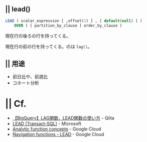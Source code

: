 ## || lead()
```sql
LEAD ( scalar_expression [ ,offset(1) ] , [ default(null) ] )   
    OVER ( [ partition_by_clause ] order_by_clause )
```
現在行の後ろの行を持ってくる。

現在行の前の行を持ってくる。のは `lag()`。


## || 用途
+ 前日比や、前週比
+ コホート分析


# || Cf.
+ [【BigQuery】LAG関数，LEAD関数の使い方](https://qiita.com/kota_fujimura/items/cff732bb9acb47510a03) - Qiita
+ [LEAD (Transact-SQL)](https://docs.microsoft.com/ja-jp/sql/t-sql/functions/lead-transact-sql?view=sql-server-ver15) - Microsoft
+ [Analytic function concepts](https://cloud.google.com/bigquery/docs/reference/standard-sql/analytic-function-concepts?hl=ja#navigation-functions) - Google Cloud
+ [Navigation functions - LEAD](https://cloud.google.com/bigquery/docs/reference/standard-sql/navigation_functions?hl=ja#lead) - Google Cloud

